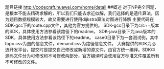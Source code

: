 题目链接 http://codecraft.huawei.com/home/detail
##概述
对于NP完全问题，是根本不能去精确求解的，所以我们只能去求近似解，我们选择的是遗传算法，因为题目数据规模较大，故又需要进行使用dijkstra算法对图进行降解
主要代码在SDK-gcc下的route.cpp文件，其他为官方提供的。
SDK-gcc目录下为c/c++版本的SDK，具体使用方法参看该路径下的readme。
SDK-java目录下为java版本的SDK，具体使用方法参看该路径下的readme。
case0目录下为一套测试例，其中topo.csv为图的信息文件，demand.csv为路径信息文件。
大赛提供的SDK为必选开发平台，提交时是提交自己修改或新增的源文件，由官方统一编译。SDK中源码文件分为可修改和不可修改两部分，官方编译时会使用官方标准文件覆盖所有不可修改的文件。
